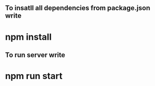 ## To insatll all dependencies from package.json write
# **npm install**

## To run server write 
# **npm run start**
